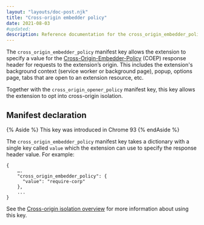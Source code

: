 ```yaml
---
layout: "layouts/doc-post.njk"
title: "Cross-origin embedder policy"
date: 2021-08-03
#updated: 
description: Reference documentation for the cross_origin_embedder_policy property of manifest.json.
---
```


The `cross_origin_embedder_policy` manifest key allows the extension to specify a value for the
[Cross-Origin-Embedder-Policy](https://developer.mozilla.org/en-US/docs/Web/HTTP/Headers/Cross-Origin-Embedder-Policy)
(COEP) response header for requests to the extension’s origin.  This includes the extension's
background context (service worker or background page), popup, options page, tabs that are open to
an extension resource, etc. 

Together with the `cross_origin_opener_policy` manifest key, this key allows the extension to opt
into cross-origin isolation.


## Manifest declaration 

{% Aside %}
This key was introduced in Chrome 93
{% endAside %}

The `cross_origin_embedder_policy` manifest key takes a dictionary with a single key called `value`
which the extension can use to specify the response header value. For example:


```
{
    ….
    "cross_origin_embedder_policy": {
      "value": "require-corp"
    },
    ...
}
```

See the [Cross-origin isolation overview](/docs/extensions/mv3/cross-origin-isolation) for more
information about using this key.
